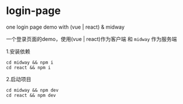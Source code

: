 # login-page

one login page demo with (vue | react) & midway 

一个登录页面的demo，使用(vue | react)作为客户端 和 `midway` 作为服务端

1.安装依赖
```
cd midway && npm i 
cd react && npm i
```

2.启动项目
```
cd midway && npm dev
cd react && npm dev
```


